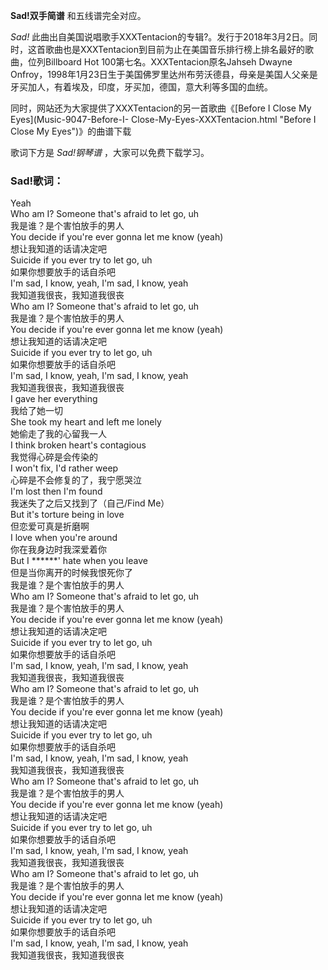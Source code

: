 

**Sad!双手简谱** 和五线谱完全对应。

_Sad!_
此曲出自美国说唱歌手XXXTentacion的专辑?。发行于2018年3月2日。同时，这首歌曲也是XXXTentacion到目前为止在美国音乐排行榜上排名最好的歌曲，位列Billboard
Hot 100第七名。XXXTentacion原名Jahseh Dwayne
Onfroy，1998年1月23日生于美国佛罗里达州布劳沃德县，母亲是美国人父亲是牙买加人，有着埃及，印度，牙买加，德国，意大利等多国的血统。

同时，网站还为大家提供了XXXTentacion的另一首歌曲《[Before I Close My Eyes](Music-9047-Before-I-
Close-My-Eyes-XXXTentacion.html "Before I Close My Eyes")》的曲谱下载

歌词下方是 _Sad!钢琴谱_ ，大家可以免费下载学习。

### Sad!歌词：

Yeah  
Who am I? Someone that's afraid to let go, uh  
我是谁？是个害怕放手的男人  
You decide if you're ever gonna let me know (yeah)  
想让我知道的话请决定吧  
Suicide if you ever try to let go, uh  
如果你想要放手的话自杀吧  
I'm sad, I know, yeah, I'm sad, I know, yeah  
我知道我很丧，我知道我很丧  
Who am I? Someone that's afraid to let go, uh  
我是谁？是个害怕放手的男人  
You decide if you're ever gonna let me know (yeah)  
想让我知道的话请决定吧  
Suicide if you ever try to let go, uh  
如果你想要放手的话自杀吧  
I'm sad, I know, yeah, I'm sad, I know, yeah  
我知道我很丧，我知道我很丧  
I gave her everything  
我给了她一切  
She took my heart and left me lonely  
她偷走了我的心留我一人  
I think broken heart's contagious  
我觉得心碎是会传染的  
I won't fix, I'd rather weep  
心碎是不会修复的了，我宁愿哭泣  
I'm lost then I'm found  
我迷失了之后又找到了（自己/Find Me）  
But it's torture being in love  
但恋爱可真是折磨啊  
I love when you're around  
你在我身边时我深爱着你  
But I ******' hate when you leave  
但是当你离开的时候我恨死你了  
我是谁？是个害怕放手的男人  
Who am I? Someone that's afraid to let go, uh  
我是谁？是个害怕放手的男人  
You decide if you're ever gonna let me know (yeah)  
想让我知道的话请决定吧  
Suicide if you ever try to let go, uh  
如果你想要放手的话自杀吧  
I'm sad, I know, yeah, I'm sad, I know, yeah  
我知道我很丧，我知道我很丧  
Who am I? Someone that's afraid to let go, uh  
我是谁？是个害怕放手的男人  
You decide if you're ever gonna let me know (yeah)  
想让我知道的话请决定吧  
Suicide if you ever try to let go, uh  
如果你想要放手的话自杀吧  
I'm sad, I know, yeah, I'm sad, I know, yeah  
我知道我很丧，我知道我很丧  
Who am I? Someone that's afraid to let go, uh  
我是谁？是个害怕放手的男人  
You decide if you're ever gonna let me know (yeah)  
想让我知道的话请决定吧  
Suicide if you ever try to let go, uh  
如果你想要放手的话自杀吧  
I'm sad, I know, yeah, I'm sad, I know, yeah  
我知道我很丧，我知道我很丧  
Who am I? Someone that's afraid to let go, uh  
我是谁？是个害怕放手的男人  
You decide if you're ever gonna let me know (yeah)  
想让我知道的话请决定吧  
Suicide if you ever try to let go, uh  
如果你想要放手的话自杀吧  
I'm sad, I know, yeah, I'm sad, I know, yeah  
我知道我很丧，我知道我很丧

